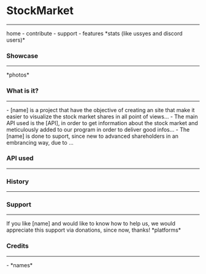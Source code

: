 # StockMarket
<hr>
home - contribute - support - features
*stats (like ussyes and discord users)*

### Showcase
<hr>
*photos*

### What is it?
<hr>
 - [name] is a project that have the objective of creating an site that make it easier to visualize the stock market shares in all point of views...
 - The main API used is the [API], in order to get information about the stock market and meticulously added to our program in order to deliver good infos...
 - The [name] is done to suport, since new to advanced shareholders in an embrancing way, due to ...

### API used
<hr>

### History
<hr>

### Support
<hr>
If you like [name] and would like to know how to help us, we would appreciate this support via donations, since now, thanks!
*platforms*

### Credits
<hr>
 - *names*
